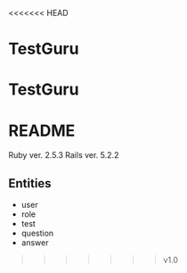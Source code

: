 <<<<<<< HEAD
# TestGuru
TestGuru
=======
# README

Ruby ver. 2.5.3
Rails ver. 5.2.2

## Entities

* user
* role
* test
* question
* answer
>>>>>>> v1.0
